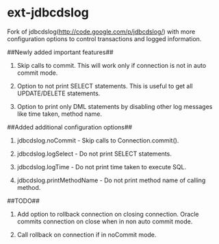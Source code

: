ext-jdbcdslog
=============

Fork of jdbcdslog(http://code.google.com/p/jdbcdslog/) with more configuration options to control transactions and logged information.

##Newly added important features##

1. Skip calls to commit. This will work only if connection is not in auto commit mode.

2. Option to not print SELECT statements. This is useful to get all UPDATE/DELETE statements.

3. Option to print only DML statements by disabling other log messages like time taken, method name.

##Added additional configuration options##

1. jdbcdslog.noCommit - Skip calls to Connection.commit().

2. jdbcdslog.logSelect - Do not print SELECT statements.

3. jdbcdslog.logTime - Do not print time taken to execute SQL.

4. jdbcdslog.printMethodName - Do not print method name of calling method.

##TODO##
1. Add option to rollback connection on closing connection. Oracle commits connection on close when in non auto commit mode.

2. Call rollback on connection if in noCommit mode.